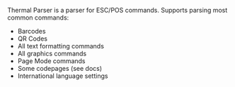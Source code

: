 Thermal Parser is a parser for ESC/POS commands.
Supports parsing most common commands:

- Barcodes
- QR Codes
- All text formatting commands
- All graphics commands
- Page Mode commands
- Some codepages (see docs)
- International language settings